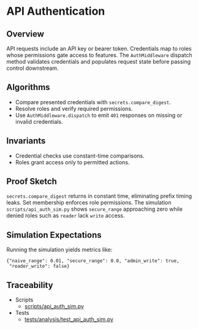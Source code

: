 # API Authentication

## Overview

API requests include an API key or bearer token. Credentials map to roles
whose permissions gate access to features. The `AuthMiddleware` dispatch
method validates credentials and populates request state before passing
control downstream.

## Algorithms

- Compare presented credentials with `secrets.compare_digest`.
- Resolve roles and verify required permissions.
- Use `AuthMiddleware.dispatch` to emit `401` responses on missing or invalid
  credentials.

## Invariants

- Credential checks use constant-time comparisons.
- Roles grant access only to permitted actions.

## Proof Sketch

`secrets.compare_digest` returns in constant time, eliminating prefix timing
leaks. Set membership enforces role permissions. The simulation
`scripts/api_auth_sim.py` shows `secure_range` approaching zero while
denied roles such as `reader` lack `write` access.

## Simulation Expectations

Running the simulation yields metrics like:
```
{"naive_range": 0.01, "secure_range": 0.0, "admin_write": true,
 "reader_write": false}
```

## Traceability

- Scripts
  - [scripts/api_auth_sim.py][s1]
- Tests
  - [tests/analysis/test_api_auth_sim.py][t1]

[s1]: ../../scripts/api_auth_sim.py
[t1]: ../../tests/analysis/test_api_auth_sim.py
